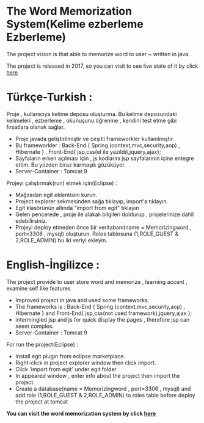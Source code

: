 # The Word Memorization System(Kelime ezberleme Ezberleme)
The project vision is that able to memorize word to user ~ written in java.


The project is released in 2017, so you can visit to see live state of it by click <a href="http://kelimedeposu.tk">here</a></b>

# Türkçe-Turkish : 

Proje , kullanıcıya kelime deposu oluşturma. Bu kelime deposundaki kelimeleri , ezberleme , okunuşunu öğrenme , kendini test etme gibi
fırsatlara olanak sağlar.

* Proje javada geliştirilmiştir ve çeşitli frameworkler kullanılmıştır.
* Bu frameworkler : Back-End { Spring (context,mvc,security,aop) , Hibernate } , Front-End{ jsp,css(el ile yazıldı),jquery,ajax};
* Sayfaların erken açılması için , js kodlarını jsp sayfalarının içine entegre ettim. Bu yüzden biraz karmaşık gözüküyor.
* Server-Container : Tomcat 9

Projeyi çalıştırmak(run) etmek için(Eclipse) : 

* Mağzadan egit eklentisini kurun.
* Project explorer sekmesinden sağa tıklayıp, import'a tıklayın.
* Egit klasörünün altında "import from egit"  tıklayın
* Gelen pencerede , proje ile alakalı bilgileri doldurup , projelerinize dahil edebilirsiniz.
* Projeyi deploy etmeden önce bir veritabanı(name = Memorizingword , port=3306 , mysql) oluşturun. Roles tablosuna (1,ROLE_GUEST & 2,ROLE_ADMIN) bu iki veriyi ekleyin.

# English-İngilizce : 

The project provide to user store word and memorize , learning accent , examine self like features

* Improved project in java and used some frameworks.
* The frameworks is : Back-End { Spring (context,mvc,security,aop) , Hibernate } and Front-End{ jsp,css(not used framework),jquery,ajax };
* intermingled jsp and js for quick display the pages , therefore jsp can seem complex.
* Server-Container : Tomcat 9

For run the project(Eclipse) : 

* Install egit plugin from  eclipse marketplace.
* Right-click in project explorer window then click import.
* Click 'import from egit' under egit folder
* In appeared window , enter info about the project then import the project.
* Create a database(name = Memorizingword , port=3306 , mysql)  and add role (1,ROLE_GUEST & 2,ROLE_ADMIN) to roles table before deploy the project at tomcat

<b>You can visit the word memorization system by click <a href="http://kelimedeposu.tk">here</a></b>
